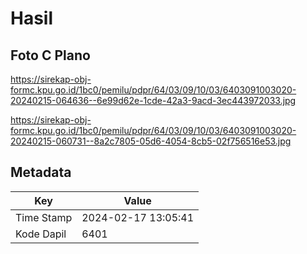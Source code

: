 # Hasil

## Foto C Plano

https://sirekap-obj-formc.kpu.go.id/1bc0/pemilu/pdpr/64/03/09/10/03/6403091003020-20240215-064636--6e99d62e-1cde-42a3-9acd-3ec443972033.jpg

https://sirekap-obj-formc.kpu.go.id/1bc0/pemilu/pdpr/64/03/09/10/03/6403091003020-20240215-060731--8a2c7805-05d6-4054-8cb5-02f756516e53.jpg


## Metadata

| Key        | Value               |
| ---------- | ------------------- |
| Time Stamp | 2024-02-17 13:05:41 |
| Kode Dapil | 6401                |



